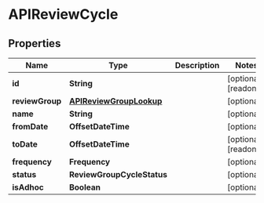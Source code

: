 

# APIReviewCycle


## Properties

| Name | Type | Description | Notes |
|------------ | ------------- | ------------- | -------------|
|**id** | **String** |  |  [optional] [readonly] |
|**reviewGroup** | [**APIReviewGroupLookup**](APIReviewGroupLookup.md) |  |  [optional] |
|**name** | **String** |  |  [optional] |
|**fromDate** | **OffsetDateTime** |  |  [optional] |
|**toDate** | **OffsetDateTime** |  |  [optional] [readonly] |
|**frequency** | **Frequency** |  |  [optional] |
|**status** | **ReviewGroupCycleStatus** |  |  [optional] |
|**isAdhoc** | **Boolean** |  |  [optional] |



